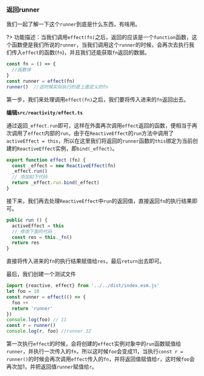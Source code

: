### 返回runner

我们一起了解一下这个`runner`到底是什么东西，有啥用。

?> 功能描述：当我们调用`effect(fn)`之后，返回的应该是一个`function`函数，这个函数便是我们所说的`runner`，当我们调用这个`runner`的时候，会再次去执行我们传入`effect`的函数(`fn`)，并且我们还能获取`fn`返回的数据。

``` javascript
const fn = () => {
  //函数体
}
const runner = effect(fn)
runner()  //这时候实际执行的是上面定义的fn
```

第一步，我们来处理调用`effect(fn)`之后，我们要将传入进来的`fn`返回出去。

**编辑`src/reactivity/effect.ts`**

通过返回`_effect.run`即可，这样在外面再次调用`effect`返回的函数，便相当于再次调用了`effect`内部的`run`，由于在`ReactiveEffect`的`run`方法中调用了`activeEffect = this`，所以在这里我们将返回的`runner`函数的`this`绑定为当前创建的`ReactiveEffect`实例，即`bind(_effect)`。

``` javascript
export function effect (fn) {
  const _effect = new ReactiveEffect(fn)
  _effect.run()
  // 添加如下代码
  return _effect.run.bind(_effect)
}
```

接下来，我们再去处理`ReactiveEffect`中`run`的返回值，直接返回`fn`的执行结果即可。

``` javascript
public run () {
  activeEffect = this
  // 修改下面的代码
  const res = this._fn()
  return res
}
```

直接将传入进来的`fn`的执行结果赋值给`res`，最后`return`出去即可。

最后，我们创建一个测试文件

``` javascript
import {reactive, effect} from '../../dist/index.esm.js'
let foo = 10
const runner = effect(() => {
  foo ++
  return 'runner'
})
console.log(foo) // 11
const r = runner()
console.log(r, foo) //runner 12
```

第一次执行`effect`的时候，会将创建的`effect`实例对象中的`run`函数赋值给`runner`，并执行一次传入的`fn`，所以这时候`foo`会变成11，当执行`const r = runner()`的时候会再次调用`effect`传入的`fn`，并将返回值赋值给`r`，这时候`foo`会再次加1，并把返回值`runner`赋值给`r`。